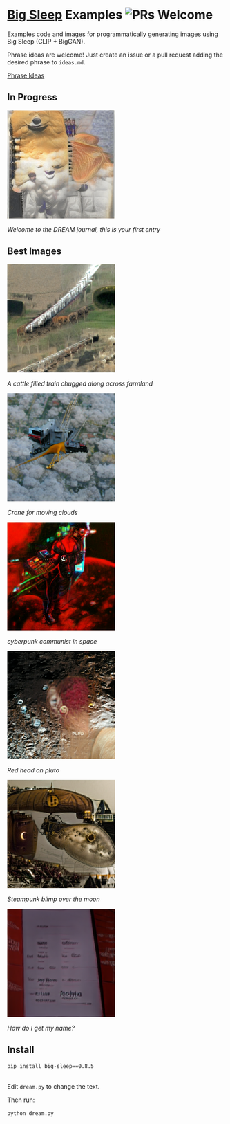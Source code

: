 # [Big Sleep](https://github.com/lucidrains/big-sleep) Examples ![PRs Welcome](https://img.shields.io/badge/PRs-Welcome!-green)

Examples code and images for programmatically generating images using Big Sleep (CLIP + BigGAN).

Phrase ideas are welcome! Just create an issue or a pull request adding the desired phrase to `ideas.md`.

[Phrase Ideas](./ideas.md)

## In Progress

<img src="./6a5d88d6-5405-44f3-8378-e7135ebc0b4e/Welcome_to_the_DREAM_journal_this_is_your_first_entry.best.png" width="250px">

*Welcome to the DREAM journal, this is your first entry*

<!-- *Nothing happening right now* -->

## Best Images

<img src="./best/A_cattle_filled_train_chugged_along_across_farmland.best.png" width="250px">

*A cattle filled train chugged along across farmland*

<img src="./best/Crane_for_moving_clouds.best.png" width="250px">

*Crane for moving clouds*

<img src="./best/cyberpunk_communist_in_space.best.png" width="250px">

*cyberpunk communist in space*

<img src="./best/Red_head_on_pluto.best.png" width="250px">

*Red head on pluto*

<img src="./best/Steampunk_blimp_over_the_moon.best.png" width="250px">

*Steampunk blimp over the moon*

<img src="./best/How_do_I_get_my_name.best.png" width="250px">

*How do I get my name?*

## Install

```sh
pip install big-sleep==0.8.5
```

## 

Edit `dream.py` to change the text.

Then run:

```sh
python dream.py
```
